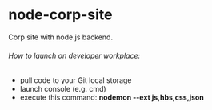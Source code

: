 # node-corp-site
Corp site with node.js backend.

###### How to launch on developer workplace:
* pull code to your Git local storage
* launch console (e.g. cmd)
* execute this command: **nodemon --ext js,hbs,css,json**
